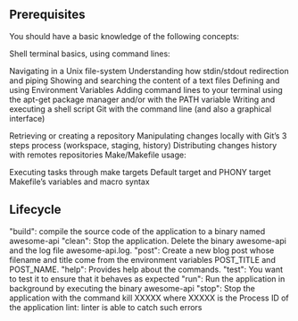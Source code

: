 ## Prerequisites
You should have a basic knowledge of the following concepts:

Shell terminal basics, using command lines:

Navigating in a Unix file-system
Understanding how stdin/stdout redirection and piping
Showing and searching the content of a text files
Defining and using Environment Variables
Adding command lines to your terminal using the apt-get package manager and/or with the PATH variable
Writing and executing a shell script
Git with the command line (and also a graphical interface)

Retrieving or creating a repository
Manipulating changes locally with Git’s 3 steps process (workspace, staging, history)
Distributing changes history with remotes repositories
Make/Makefile usage:

Executing tasks through make targets
Default target and PHONY target
Makefile’s variables and macro syntax

## Lifecycle
"build": compile the source code of the application to a binary named awesome-api
"clean": Stop the application. Delete the binary awesome-api and the log file awesome-api.log.
"post": Create a new blog post whose filename and title come from the environment variables POST_TITLE and POST_NAME.
"help": Provides help about the commands.
"test": You want to test it to ensure that it behaves as expected
"run": Run the application in background by executing the binary awesome-api
"stop": Stop the application with the command kill XXXXX where XXXXX is the Process ID of the application
lint: linter is able to catch such errors
